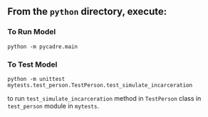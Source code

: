 ## From the `python` directory, execute:  

### To Run Model

```python -m pycadre.main```


### To Test Model

```python -m unittest mytests.test_person.TestPerson.test_simulate_incarceration```

to run `test_simulate_incarceration` method in `TestPerson` class in `test_person` module in `mytests`.

